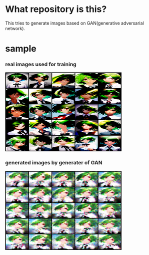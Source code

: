 # What repository is this?
 This tries to generate images based on GAN(generative adversarial network).

# sample

### real images used for training
![real images](real_images.png)
### generated images by generater of GAN
![generated images](generated_images.png)
